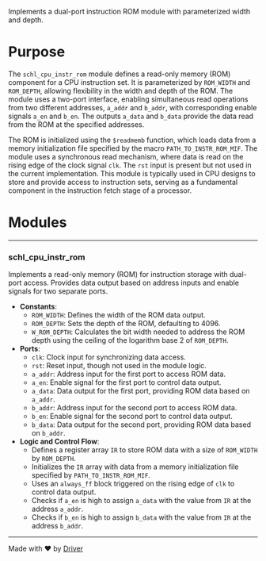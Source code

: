 <!--------------------------------------------------------------------------------->
<!-- IMPORTANT: This file is auto-generated by Driver (https://driver.ai). -------->
<!-- Manual edits may be overwritten on future commits. --------------------------->
<!--------------------------------------------------------------------------------->

Implements a dual-port instruction ROM module with parameterized width and depth.

# Purpose
The `schl_cpu_instr_rom` module defines a read-only memory (ROM) component for a CPU instruction set. It is parameterized by `ROM_WIDTH` and `ROM_DEPTH`, allowing flexibility in the width and depth of the ROM. The module uses a two-port interface, enabling simultaneous read operations from two different addresses, `a_addr` and `b_addr`, with corresponding enable signals `a_en` and `b_en`. The outputs `a_data` and `b_data` provide the data read from the ROM at the specified addresses.

The ROM is initialized using the `$readmemb` function, which loads data from a memory initialization file specified by the macro `PATH_TO_INSTR_ROM_MIF`. The module uses a synchronous read mechanism, where data is read on the rising edge of the clock signal `clk`. The `rst` input is present but not used in the current implementation. This module is typically used in CPU designs to store and provide access to instruction sets, serving as a fundamental component in the instruction fetch stage of a processor.
# Modules

---
### schl\_cpu\_instr\_rom
Implements a read-only memory (ROM) for instruction storage with dual-port access. Provides data output based on address inputs and enable signals for two separate ports.
- **Constants**:
    - ``ROM_WIDTH``: Defines the width of the ROM data output.
    - ``ROM_DEPTH``: Sets the depth of the ROM, defaulting to 4096.
    - ``W_ROM_DEPTH``: Calculates the bit width needed to address the ROM depth using the ceiling of the logarithm base 2 of `ROM_DEPTH`.
- **Ports**:
    - ``clk``: Clock input for synchronizing data access.
    - ``rst``: Reset input, though not used in the module logic.
    - ``a_addr``: Address input for the first port to access ROM data.
    - ``a_en``: Enable signal for the first port to control data output.
    - ``a_data``: Data output for the first port, providing ROM data based on `a_addr`.
    - ``b_addr``: Address input for the second port to access ROM data.
    - ``b_en``: Enable signal for the second port to control data output.
    - ``b_data``: Data output for the second port, providing ROM data based on `b_addr`.
- **Logic and Control Flow**:
    - Defines a register array `IR` to store ROM data with a size of `ROM_WIDTH` by `ROM_DEPTH`.
    - Initializes the `IR` array with data from a memory initialization file specified by `PATH_TO_INSTR_ROM_MIF`.
    - Uses an `always_ff` block triggered on the rising edge of `clk` to control data output.
    - Checks if `a_en` is high to assign `a_data` with the value from `IR` at the address `a_addr`.
    - Checks if `b_en` is high to assign `b_data` with the value from `IR` at the address `b_addr`.



---
Made with ❤️ by [Driver](https://www.driver.ai/)